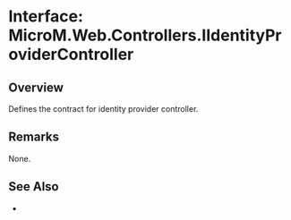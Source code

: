 # Interface: MicroM.Web.Controllers.IIdentityProviderController
## Overview
Defines the contract for identity provider controller.

## Remarks
None.

## See Also
-